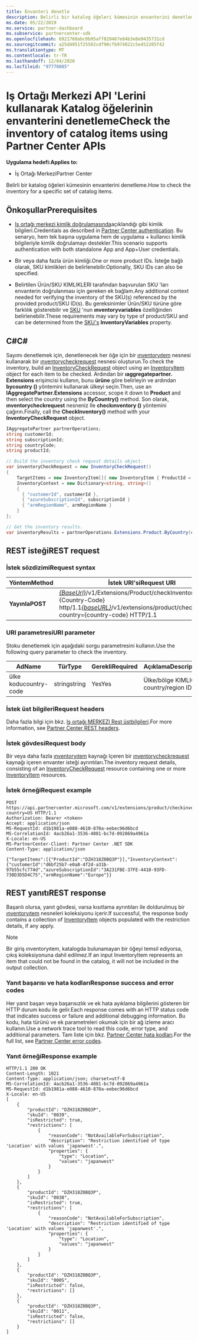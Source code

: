```yaml
---
title: Envanteri denetle
description: Belirli bir katalog öğeleri kümesinin envanterini denetlemek için Iş Ortağı Merkezi API 'Lerini nasıl kullanacağınızı öğrenin. Bunu bir müşterinin ürünlerini veya SKU 'Larını belirlemek için yapabilirsiniz.
ms.date: 05/22/2019
ms.service: partner-dashboard
ms.subservice: partnercenter-sdk
ms.openlocfilehash: 6921760abc0b95aff820467e84b3e8e9435731cd
ms.sourcegitcommit: a25d4951f25502cdf90cfb974022c5e452205f42
ms.translationtype: MT
ms.contentlocale: tr-TR
ms.lasthandoff: 12/04/2020
ms.locfileid: "97770085"
---
```

# <a name="check-the-inventory-of-catalog-items-using-partner-center-apis"></a><span data-ttu-id="d839c-104">Iş Ortağı Merkezi API 'Lerini kullanarak Katalog öğelerinin envanterini denetleme</span><span class="sxs-lookup"><span data-stu-id="d839c-104">Check the inventory of catalog items using Partner Center APIs</span></span>

<span data-ttu-id="d839c-105">**Uygulama hedefi:**</span><span class="sxs-lookup"><span data-stu-id="d839c-105">**Applies to:**</span></span>

- <span data-ttu-id="d839c-106">İş Ortağı Merkezi</span><span class="sxs-lookup"><span data-stu-id="d839c-106">Partner Center</span></span>

<span data-ttu-id="d839c-107">Belirli bir katalog öğeleri kümesinin envanterini denetleme.</span><span class="sxs-lookup"><span data-stu-id="d839c-107">How to check the inventory for a specific set of catalog items.</span></span>

## <a name="prerequisites"></a><span data-ttu-id="d839c-108">Önkoşullar</span><span class="sxs-lookup"><span data-stu-id="d839c-108">Prerequisites</span></span>

- <span data-ttu-id="d839c-109">[Iş ortağı merkezi kimlik doğrulamasında](partner-center-authentication.md)açıklandığı gibi kimlik bilgileri.</span><span class="sxs-lookup"><span data-stu-id="d839c-109">Credentials as described in [Partner Center authentication](partner-center-authentication.md).</span></span> <span data-ttu-id="d839c-110">Bu senaryo, hem tek başına uygulama hem de uygulama + kullanıcı kimlik bilgileriyle kimlik doğrulamayı destekler.</span><span class="sxs-lookup"><span data-stu-id="d839c-110">This scenario supports authentication with both standalone App and App+User credentials.</span></span>

- <span data-ttu-id="d839c-111">Bir veya daha fazla ürün kimliği.</span><span class="sxs-lookup"><span data-stu-id="d839c-111">One or more product IDs.</span></span> <span data-ttu-id="d839c-112">İsteğe bağlı olarak, SKU kimlikleri de belirlenebilir.</span><span class="sxs-lookup"><span data-stu-id="d839c-112">Optionally, SKU IDs can also be specified.</span></span>

- <span data-ttu-id="d839c-113">Belirtilen Ürün/SKU KIMLIKLERI tarafından başvurulan SKU 'ları envanterin doğrulanması için gereken ek bağlam.</span><span class="sxs-lookup"><span data-stu-id="d839c-113">Any additional context needed for verifying the inventory of the SKU(s) referenced by the provided product/SKU ID(s).</span></span> <span data-ttu-id="d839c-114">Bu gereksinimler Ürün/SKU türüne göre farklılık gösterebilir ve [SKU](product-resources.md#sku) 'nun **ınventoryvariables** özelliğinden belirlenebilir.</span><span class="sxs-lookup"><span data-stu-id="d839c-114">These requirements may vary by type of product/SKU and can be determined from the [SKU's](product-resources.md#sku) **InventoryVariables** property.</span></span>

## <a name="c"></a><span data-ttu-id="d839c-115">C\#</span><span class="sxs-lookup"><span data-stu-id="d839c-115">C\#</span></span>

<span data-ttu-id="d839c-116">Sayımı denetlemek için, denetlenecek her öğe için bir [ınventoryıtem](product-resources.md#inventoryitem) nesnesi kullanarak bir [ınventorycheckrequest](product-resources.md#inventorycheckrequest) nesnesi oluşturun.</span><span class="sxs-lookup"><span data-stu-id="d839c-116">To check the inventory, build an [InventoryCheckRequest](product-resources.md#inventorycheckrequest) object using an [InventoryItem](product-resources.md#inventoryitem) object for each item to be checked.</span></span> <span data-ttu-id="d839c-117">Ardından bir **ıaggregatepartner. Extensions** erişimcisi kullanın, bunu **ürüne** göre belirleyin ve ardından **bycountry ()** yöntemini kullanarak ülkeyi seçin.</span><span class="sxs-lookup"><span data-stu-id="d839c-117">Then, use an **IAggregatePartner.Extensions** accessor, scope it down to **Product** and then select the country using the **ByCountry()** method.</span></span> <span data-ttu-id="d839c-118">Son olarak, **ınventorycheckrequest** nesneniz Ile **checkınventory ()** yöntemini çağırın.</span><span class="sxs-lookup"><span data-stu-id="d839c-118">Finally, call the **CheckInventory()** method with your **InventoryCheckRequest** object.</span></span>

``` csharp
IAggregatePartner partnerOperations;
string customerId;
string subscriptionId;
string countryCode;
string productId;

// Build the inventory check request details object.
var inventoryCheckRequest = new InventoryCheckRequest()
{
    TargetItems = new InventoryItem[]{ new InventoryItem { ProductId = productId } },
    InventoryContext = new Dictionary<string, string>()
    {
      { "customerId", customerId },
      { "azureSubscriptionId", subscriptionId }
      { "armRegionName", armRegionName }
    }
};

// Get the inventory results.
var inventoryResults = partnerOperations.Extensions.Product.ByCountry(countryCode).CheckInventory(inventoryCheckRequest);
```

## <a name="rest-request"></a><span data-ttu-id="d839c-119">REST isteği</span><span class="sxs-lookup"><span data-stu-id="d839c-119">REST request</span></span>

### <a name="request-syntax"></a><span data-ttu-id="d839c-120">İstek sözdizimi</span><span class="sxs-lookup"><span data-stu-id="d839c-120">Request syntax</span></span>

| <span data-ttu-id="d839c-121">Yöntem</span><span class="sxs-lookup"><span data-stu-id="d839c-121">Method</span></span>   | <span data-ttu-id="d839c-122">İstek URI'si</span><span class="sxs-lookup"><span data-stu-id="d839c-122">Request URI</span></span>                                                                                                                              |
|----------|------------------------------------------------------------------------------------------------------------------------------------------|
| <span data-ttu-id="d839c-123">**Yayınla**</span><span class="sxs-lookup"><span data-stu-id="d839c-123">**POST**</span></span> | <span data-ttu-id="d839c-124">[*{BaseUrl}*](partner-center-rest-urls.md)/v1/Extensions/Product/checkInventory? ülke = {Country-Code} http/1.1</span><span class="sxs-lookup"><span data-stu-id="d839c-124">[*{baseURL}*](partner-center-rest-urls.md)/v1/extensions/product/checkInventory?country={country-code} HTTP/1.1</span></span>                        |

### <a name="uri-parameter"></a><span data-ttu-id="d839c-125">URI parametresi</span><span class="sxs-lookup"><span data-stu-id="d839c-125">URI parameter</span></span>

<span data-ttu-id="d839c-126">Stoku denetlemek için aşağıdaki sorgu parametresini kullanın.</span><span class="sxs-lookup"><span data-stu-id="d839c-126">Use the following query parameter to check the inventory.</span></span>

| <span data-ttu-id="d839c-127">Ad</span><span class="sxs-lookup"><span data-stu-id="d839c-127">Name</span></span>                   | <span data-ttu-id="d839c-128">Tür</span><span class="sxs-lookup"><span data-stu-id="d839c-128">Type</span></span>     | <span data-ttu-id="d839c-129">Gerekli</span><span class="sxs-lookup"><span data-stu-id="d839c-129">Required</span></span> | <span data-ttu-id="d839c-130">Açıklama</span><span class="sxs-lookup"><span data-stu-id="d839c-130">Description</span></span>                                                     |
|------------------------|----------|----------|-----------------------------------------------------------------|
| <span data-ttu-id="d839c-131">ülke kodu</span><span class="sxs-lookup"><span data-stu-id="d839c-131">country-code</span></span>           | <span data-ttu-id="d839c-132">string</span><span class="sxs-lookup"><span data-stu-id="d839c-132">string</span></span>   | <span data-ttu-id="d839c-133">Yes</span><span class="sxs-lookup"><span data-stu-id="d839c-133">Yes</span></span>      | <span data-ttu-id="d839c-134">Ülke/bölge KIMLIĞI.</span><span class="sxs-lookup"><span data-stu-id="d839c-134">A country/region ID.</span></span>                                            |

### <a name="request-headers"></a><span data-ttu-id="d839c-135">İstek üst bilgileri</span><span class="sxs-lookup"><span data-stu-id="d839c-135">Request headers</span></span>

<span data-ttu-id="d839c-136">Daha fazla bilgi için bkz. [Iş ortağı MERKEZI Rest üstbilgileri](headers.md).</span><span class="sxs-lookup"><span data-stu-id="d839c-136">For more information, see [Partner Center REST headers](headers.md).</span></span>

### <a name="request-body"></a><span data-ttu-id="d839c-137">İstek gövdesi</span><span class="sxs-lookup"><span data-stu-id="d839c-137">Request body</span></span>

<span data-ttu-id="d839c-138">Bir veya daha fazla [ınventoryıtem](product-resources.md#inventoryitem) kaynağı Içeren bir [ınventorycheckrequest](product-resources.md#inventorycheckrequest) kaynağı içeren envanter isteği ayrıntıları.</span><span class="sxs-lookup"><span data-stu-id="d839c-138">The inventory request details, consisting of an [InventoryCheckRequest](product-resources.md#inventorycheckrequest) resource containing one or more [InventoryItem](product-resources.md#inventoryitem) resources.</span></span>

### <a name="request-example"></a><span data-ttu-id="d839c-139">İstek örneği</span><span class="sxs-lookup"><span data-stu-id="d839c-139">Request example</span></span>

```http
POST https://api.partnercenter.microsoft.com/v1/extensions/product/checkinventory?country=US HTTP/1.1
Authorization: Bearer <token>
Accept: application/json
MS-RequestId: d1b1981a-e088-4610-870a-eebec96d6bcd
MS-CorrelationId: 4acb26a1-3536-4081-bc7d-092869a4961a
X-Locale: en-US
MS-PartnerCenter-Client: Partner Center .NET SDK
Content-Type: application/json

{"TargetItems":[{"ProductId":"DZH318Z0BQ3P"}],"InventoryContext":{"customerId":"d6bf25b7-e0a8-4f2d-a31b-97b55cfc774d","azureSubscriptionId":"3A231FBE-37FE-4410-93FD-730D3D5D4C75","armRegionName":"Europe"}}
```

## <a name="rest-response"></a><span data-ttu-id="d839c-140">REST yanıtı</span><span class="sxs-lookup"><span data-stu-id="d839c-140">REST response</span></span>

<span data-ttu-id="d839c-141">Başarılı olursa, yanıt gövdesi, varsa kısıtlama ayrıntıları ile doldurulmuş bir [ınventoryıtem](product-resources.md#inventoryitem) nesneleri koleksiyonu içerir.</span><span class="sxs-lookup"><span data-stu-id="d839c-141">If successful, the response body contains a collection of [InventoryItem](product-resources.md#inventoryitem) objects populated with the restriction details, if any apply.</span></span>

>[!NOTE]
><span data-ttu-id="d839c-142">Bir giriş ınventoryıtem, katalogda bulunamayan bir öğeyi temsil ediyorsa, çıkış koleksiyonuna dahil edilmez.</span><span class="sxs-lookup"><span data-stu-id="d839c-142">If an input InventoryItem represents an item that could not be found in the catalog, it will not be included in the output collection.</span></span>

### <a name="response-success-and-error-codes"></a><span data-ttu-id="d839c-143">Yanıt başarısı ve hata kodları</span><span class="sxs-lookup"><span data-stu-id="d839c-143">Response success and error codes</span></span>

<span data-ttu-id="d839c-144">Her yanıt başarı veya başarısızlık ve ek hata ayıklama bilgilerini gösteren bir HTTP durum kodu ile gelir.</span><span class="sxs-lookup"><span data-stu-id="d839c-144">Each response comes with an HTTP status code that indicates success or failure and additional debugging information.</span></span> <span data-ttu-id="d839c-145">Bu kodu, hata türünü ve ek parametreleri okumak için bir ağ izleme aracı kullanın.</span><span class="sxs-lookup"><span data-stu-id="d839c-145">Use a network trace tool to read this code, error type, and additional parameters.</span></span> <span data-ttu-id="d839c-146">Tam liste için bkz. [Partner Center hata kodları](error-codes.md).</span><span class="sxs-lookup"><span data-stu-id="d839c-146">For the full list, see [Partner Center error codes](error-codes.md).</span></span>

### <a name="response-example"></a><span data-ttu-id="d839c-147">Yanıt örneği</span><span class="sxs-lookup"><span data-stu-id="d839c-147">Response example</span></span>

```http
HTTP/1.1 200 OK
Content-Length: 1021
Content-Type: application/json; charset=utf-8
MS-CorrelationId: 4acb26a1-3536-4081-bc7d-092869a4961a
MS-RequestId: d1b1981a-e088-4610-870a-eebec96d6bcd
X-Locale: en-US
[
    {
        "productId": "DZH318Z0BQ3P",
        "skuId": "0039",
        "isRestricted": true,
        "restrictions": [
            {
                "reasonCode": "NotAvailableForSubscription",
                "description": "Restriction identified of type 'Location' with values 'japanwest'.",
                "properties": {
                    "type": "Location",
                    "values": "japanwest"
                }
            }
        ]
    },
    {
        "productId": "DZH318Z0BQ3P",
        "skuId": "0038",
        "isRestricted": true,
        "restrictions": [
            {
                "reasonCode": "NotAvailableForSubscription",
                "description": "Restriction identified of type 'Location' with values 'japanwest'.",
                "properties": {
                    "type": "Location",
                    "values": "japanwest"
                }
            }
        ]
    },
    {
        "productId": "DZH318Z0BQ3P",
        "skuId": "000S",
        "isRestricted": false,
        "restrictions": []
    },
    {
        "productId": "DZH318Z0BQ3P",
        "skuId": "0011",
        "isRestricted": false,
        "restrictions": []
    }
]
```
